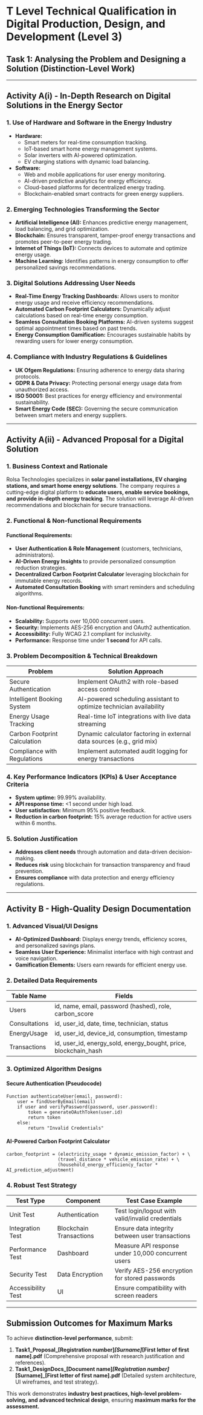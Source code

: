 # T Level Technical Qualification in Digital Production, Design, and Development (Level 3)

## **Task 1: Analysing the Problem and Designing a Solution (Distinction-Level Work)**

---

## **Activity A(i) - In-Depth Research on Digital Solutions in the Energy Sector**

### **1. Use of Hardware and Software in the Energy Industry**
- **Hardware:** 
  - Smart meters for real-time consumption tracking.
  - IoT-based smart home energy management systems.
  - Solar inverters with AI-powered optimization.
  - EV charging stations with dynamic load balancing.
- **Software:**
  - Web and mobile applications for user energy monitoring.
  - AI-driven predictive analytics for energy efficiency.
  - Cloud-based platforms for decentralized energy trading.
  - Blockchain-enabled smart contracts for green energy suppliers.

### **2. Emerging Technologies Transforming the Sector**
- **Artificial Intelligence (AI):** Enhances predictive energy management, load balancing, and grid optimization.
- **Blockchain:** Ensures transparent, tamper-proof energy transactions and promotes peer-to-peer energy trading.
- **Internet of Things (IoT):** Connects devices to automate and optimize energy usage.
- **Machine Learning:** Identifies patterns in energy consumption to offer personalized savings recommendations.

### **3. Digital Solutions Addressing User Needs**
- **Real-Time Energy Tracking Dashboards:** Allows users to monitor energy usage and receive efficiency recommendations.
- **Automated Carbon Footprint Calculators:** Dynamically adjust calculations based on real-time energy consumption.
- **Seamless Consultation Booking Platforms:** AI-driven systems suggest optimal appointment times based on past trends.
- **Energy Consumption Gamification:** Encourages sustainable habits by rewarding users for lower energy consumption.

### **4. Compliance with Industry Regulations & Guidelines**
- **UK Ofgem Regulations:** Ensuring adherence to energy data sharing protocols.
- **GDPR & Data Privacy:** Protecting personal energy usage data from unauthorized access.
- **ISO 50001:** Best practices for energy efficiency and environmental sustainability.
- **Smart Energy Code (SEC):** Governing the secure communication between smart meters and energy suppliers.

---

## **Activity A(ii) - Advanced Proposal for a Digital Solution**

### **1. Business Context and Rationale**
Rolsa Technologies specializes in **solar panel installations, EV charging stations, and smart home energy solutions**. The company requires a cutting-edge digital platform to **educate users, enable service bookings, and provide in-depth energy tracking**. The solution will leverage AI-driven recommendations and blockchain for secure transactions.

### **2. Functional & Non-functional Requirements**
#### **Functional Requirements:**
- **User Authentication & Role Management** (customers, technicians, administrators).
- **AI-Driven Energy Insights** to provide personalized consumption reduction strategies.
- **Decentralized Carbon Footprint Calculator** leveraging blockchain for immutable energy records.
- **Automated Consultation Booking** with smart reminders and scheduling algorithms.

#### **Non-functional Requirements:**
- **Scalability:** Supports over 10,000 concurrent users.
- **Security:** Implements AES-256 encryption and OAuth2 authentication.
- **Accessibility:** Fully WCAG 2.1 compliant for inclusivity.
- **Performance:** Response time under **1 second** for API calls.

### **3. Problem Decomposition & Technical Breakdown**
| **Problem** | **Solution Approach** |
|------------|---------------------|
| Secure Authentication | Implement OAuth2 with role-based access control |
| Intelligent Booking System | AI-powered scheduling assistant to optimize technician availability |
| Energy Usage Tracking | Real-time IoT integrations with live data streaming |
| Carbon Footprint Calculation | Dynamic calculator factoring in external data sources (e.g., grid mix) |
| Compliance with Regulations | Implement automated audit logging for energy transactions |

### **4. Key Performance Indicators (KPIs) & User Acceptance Criteria**
- **System uptime:** 99.99% availability.
- **API response time:** <1 second under high load.
- **User satisfaction:** Minimum 95% positive feedback.
- **Reduction in carbon footprint:** 15% average reduction for active users within 6 months.

### **5. Solution Justification**
- **Addresses client needs** through automation and data-driven decision-making.
- **Reduces risk** using blockchain for transaction transparency and fraud prevention.
- **Ensures compliance** with data protection and energy efficiency regulations.

---

## **Activity B - High-Quality Design Documentation**

### **1. Advanced Visual/UI Designs**
- **AI-Optimized Dashboard:** Displays energy trends, efficiency scores, and personalized savings plans.
- **Seamless User Experience:** Minimalist interface with high contrast and voice navigation.
- **Gamification Elements:** Users earn rewards for efficient energy use.

### **2. Detailed Data Requirements**
| **Table Name** | **Fields** |
|--------------|---------|
| Users | id, name, email, password (hashed), role, carbon_score |
| Consultations | id, user_id, date, time, technician, status |
| EnergyUsage | id, user_id, device_id, consumption, timestamp |
| Transactions | id, user_id, energy_sold, energy_bought, price, blockchain_hash |

### **3. Optimized Algorithm Designs**
#### **Secure Authentication (Pseudocode)**
```
Function authenticateUser(email, password):
    user = findUserByEmail(email)
    if user and verifyPassword(password, user.password):
        token = generateOAuthToken(user.id)
        return token
    else:
        return "Invalid Credentials"
```

#### **AI-Powered Carbon Footprint Calculator**
```
carbon_footprint = (electricity_usage * dynamic_emission_factor) + \
                   (travel_distance * vehicle_emission_rate) + \
                   (household_energy_efficiency_factor * AI_prediction_adjustment)
```

### **4. Robust Test Strategy**
| **Test Type** | **Component** | **Test Case Example** |
|--------------|-------------|-----------------|
| Unit Test | Authentication | Test login/logout with valid/invalid credentials |
| Integration Test | Blockchain Transactions | Ensure data integrity between user transactions |
| Performance Test | Dashboard | Measure API response under 10,000 concurrent users |
| Security Test | Data Encryption | Verify AES-256 encryption for stored passwords |
| Accessibility Test | UI | Ensure compatibility with screen readers |

---

## **Submission Outcomes for Maximum Marks**
To achieve **distinction-level performance**, submit:
1. **Task1_Proposal_[Registration number]_[Surname]_[First letter of first name].pdf** (Comprehensive proposal with research justification and references).
2. **Task1_DesignDocs_[Document name]_[Registration number]_[Surname]_[First letter of first name].pdf** (Detailed system architecture, UI wireframes, and test strategy).

This work demonstrates **industry best practices, high-level problem-solving, and advanced technical design**, ensuring **maximum marks for the assessment.**

